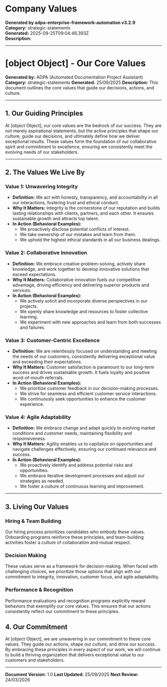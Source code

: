 # Company Values

**Generated by adpa-enterprise-framework-automation v3.2.9**  
**Category:** strategic-statements  
**Generated:** 2025-09-25T09:04:46.393Z  
**Description:** 

---

# [object Object] - Our Core Values

**Generated by:** ADPA (Automated Documentation Project Assistant)
**Category:** strategic-statements
**Generated:** 25/09/2025
**Description:** This document outlines the core values that guide our decisions, actions, and culture.

---

## 1. Our Guiding Principles

At [object Object], our core values are the bedrock of our success.  They are not merely aspirational statements, but the active principles that shape our culture, guide our decisions, and ultimately define how we deliver exceptional results. These values form the foundation of our collaborative spirit and commitment to excellence, ensuring we consistently meet the evolving needs of our stakeholders.

---

## 2. The Values We Live By

### **Value 1:  Unwavering Integrity**

*   **Definition:** We act with honesty, transparency, and accountability in all our interactions, fostering trust and ethical conduct.
*   **Why It Matters:**  Integrity is the cornerstone of our reputation and builds lasting relationships with clients, partners, and each other.  It ensures sustainable growth and attracts top talent.
*   **In Action (Behavioral Examples):**
    *   We proactively disclose potential conflicts of interest.
    *   We take ownership of our mistakes and learn from them.
    *   We uphold the highest ethical standards in all our business dealings.


### **Value 2:  Collaborative Innovation**

*   **Definition:** We embrace creative problem-solving, actively share knowledge, and work together to develop innovative solutions that exceed expectations.
*   **Why It Matters:**  Collaborative innovation fuels our competitive advantage, driving efficiency and delivering superior products and services.
*   **In Action (Behavioral Examples):**
    *   We actively solicit and incorporate diverse perspectives in our projects.
    *   We openly share knowledge and resources to foster collective learning.
    *   We experiment with new approaches and learn from both successes and failures.


### **Value 3:  Customer-Centric Excellence**

*   **Definition:** We are relentlessly focused on understanding and meeting the needs of our customers, consistently delivering exceptional value and exceeding their expectations.
*   **Why It Matters:**  Customer satisfaction is paramount to our long-term success and drives sustainable growth.  It fuels loyalty and positive word-of-mouth referrals.
*   **In Action (Behavioral Examples):**
    *   We prioritize customer feedback in our decision-making processes.
    *   We strive for seamless and efficient customer service interactions.
    *   We continuously seek opportunities to enhance the customer experience.


### **Value 4:  Agile Adaptability**

*   **Definition:** We embrace change and adapt quickly to evolving market conditions and customer needs, maintaining flexibility and responsiveness.
*   **Why It Matters:**  Agility enables us to capitalize on opportunities and navigate challenges effectively, ensuring our continued relevance and success.
*   **In Action (Behavioral Examples):**
    *   We proactively identify and address potential risks and opportunities.
    *   We embrace iterative development processes and adjust our strategies as needed.
    *   We foster a culture of continuous learning and improvement.


---

## 3. Living Our Values

### **Hiring & Team Building**

Our hiring process prioritizes candidates who embody these values.  Onboarding programs reinforce these principles, and team-building activities foster a culture of collaboration and mutual respect.

### **Decision Making**

These values serve as a framework for decision-making.  When faced with challenging choices, we prioritize those options that align with our commitment to integrity, innovation, customer focus, and agile adaptability.

### **Performance & Recognition**

Performance evaluations and recognition programs explicitly reward behaviors that exemplify our core values.  This ensures that our actions consistently reflect our commitment to these principles.

## 4. Our Commitment

At [object Object], we are unwavering in our commitment to these core values.  They guide our actions, shape our culture, and drive our success.  By embracing these principles in every aspect of our work, we will continue to build a thriving organization that delivers exceptional value to our customers and stakeholders.

---

**Document Version:** 1.0
**Last Updated:** 25/09/2025
**Next Review:** 24/03/2026
